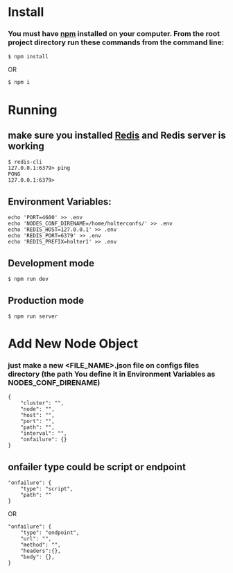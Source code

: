 
# Install
### You must have [npm](https://www.npmjs.com/) installed on your computer. From the root project directory run these commands from the command line:

``` $ npm install ```

OR

``` $ npm i ```

# Running

## make sure you installed [Redis](https://redis.io/) and Redis server is working 

```
$ redis-cli
127.0.0.1:6379> ping
PONG
127.0.0.1:6379> 
```

## Environment Variables:

```
echo 'PORT=4600' >> .env
echo 'NODES_CONF_DIRENAME=/home/holterconfs/' >> .env
echo 'REDIS_HOST=127.0.0.1' >> .env
echo 'REDIS_PORT=6379' >> .env
echo 'REDIS_PREFIX=holter1' >> .env
```

## Development mode

``` $ npm run dev ```

## Production mode

``` $ npm run server ```

# Add New Node Object
### just make a new <FILE_NAME>.json file on configs files directory (the path You define it in Environment Variables as NODES_CONF_DIRENAME)

```
{
    "cluster": "",
    "node": "",
    "host": "",
    "port": "",
    "path": "",
    "interval": "",
    "onfailure": {}
}
```

## onfailer type could be script or endpoint

```
"onfailure": {
    "type": "script",
    "path": ""
}
```

OR

``` 
"onfailure": {
    "type": "endpoint",
    "url": "",
    "method": "",
    "headers":{},
    "body": {},
}